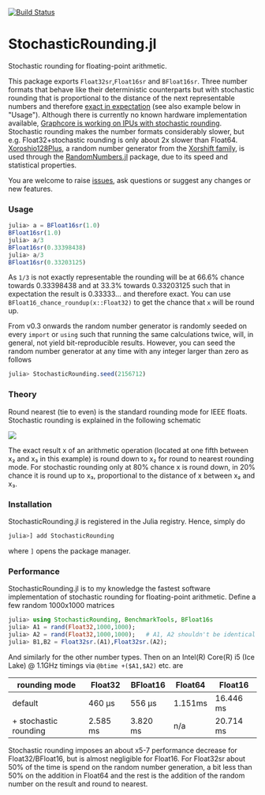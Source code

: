 [![Build Status](https://travis-ci.com/milankl/StochasticRounding.jl.svg?branch=master)](https://travis-ci.com/milankl/StochasticRounding.jl)

# StochasticRounding.jl

Stochastic rounding for floating-point arithmetic.

This package exports `Float32sr`,`Float16sr` and `BFloat16sr`. Three number formats that behave like their deterministic counterparts but
with stochastic rounding that is proportional to the distance of the next representable numbers and therefore
[exact in expectation](https://en.wikipedia.org/wiki/Rounding#Stochastic_rounding) (see also example below in "Usage"). 
Although there is currently no known hardware implementation available, 
[Graphcore is working on IPUs with stochastic rounding](https://www.graphcore.ai/posts/directions-of-ai-research). 
Stochastic rounding makes the number formats considerably slower, but e.g. Float32+stochastic rounding is only 
about 2x slower than Float64. [Xoroshio128Plus](https://sunoru.github.io/RandomNumbers.jl/stable/man/xorshifts/#Xorshift-Family-1), 
a random number generator from the [Xorshift family](https://en.wikipedia.org/wiki/Xorshift), is used through the 
[RandomNumbers.jl](https://github.com/sunoru/RandomNumbers.jl) package, due to its speed and statistical properties.

You are welcome to raise [issues](https://github.com/milankl/StochasticRounding.jl/issues), ask questions or suggest any changes or new features.

### Usage

```julia
julia> a = BFloat16sr(1.0)
BFloat16sr(1.0)
julia> a/3
BFloat16sr(0.33398438)
julia> a/3
BFloat16sr(0.33203125)
```
As `1/3` is not exactly representable the rounding will be at 66.6% chance towards 0.33398438 and at 33.3% towards 0.33203125 such that in expectation the result is 0.33333... and therefore exact. You can use `BFloat16_chance_roundup(x::Float32)` to get the chance that `x` will be round up.

From v0.3 onwards the random number generator is randomly seeded on every `import`
or `using` such that running the same calculations twice, will, in general, not
yield bit-reproducible results. However, you can seed the random number generator
at any time with any integer larger than zero as follows

```julia
julia> StochasticRounding.seed(2156712)
```

### Theory

Round nearest (tie to even) is the standard rounding mode for IEEE floats. Stochastic rounding is explained in the following schematic

<img src="figs/schematic.png">

The exact result x of an arithmetic operation (located at one fifth between x₂ and x₃ in this example) is round down to x₂ for round to nearest rounding mode.
For stochastic rounding only at 80% chance x is round down, in 20% chance it is round up to x₃, proportional to the distance of x between x₂ and x₃.

### Installation
StochasticRounding.jl is registered in the Julia registry. Hence, simply do
```julia
julia>] add StochasticRounding
```
where `]` opens the package manager.

### Performance

StochasticRounding.jl is to my knowledge the fastest software implementation of stochastic rounding for floating-point arithmetic. Define a few random 1000x1000 matrices
```julia
julia> using StochasticRounding, BenchmarkTools, BFloat16s
julia> A1 = rand(Float32,1000,1000);
julia> A2 = rand(Float32,1000,1000);   # A1, A2 shouldn't be identical as a+a=2a is not round
julia> B1,B2 = Float32sr.(A1),Float32sr.(A2);
```
And similarly for the other number types. Then on an Intel(R) Core(R) i5 (Ice Lake) @ 1.1GHz timings via `@btime +($A1,$A2)` etc. are

| rounding mode         | Float32    | BFloat16   | Float64   | Float16   |
| --------------------- | ---------- | ---------- | --------- | --------- |
| default               | 460 μs     | 556 μs     | 1.151ms   | 16.446 ms |
| + stochastic rounding | 2.585 ms   | 3.820 ms   | n/a       | 20.714 ms |

Stochastic rounding imposes an about x5-7 performance decrease for Float32/BFloat16, but is almost negligible for Float16. 
For Float32sr about 50% of the time is spend on the random number generation, a bit less than 50% on the addition in
Float64 and the rest is the addition of the random number on the result and round to nearest.
